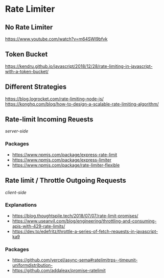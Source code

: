 # Rate Limiter
## No Rate Limiter
https://www.youtube.com/watch?v=m64SWl9bfvk

## Token Bucket
https://kendru.github.io/javascript/2018/12/28/rate-limiting-in-javascript-with-a-token-bucket/

## Different Strategies
https://blog.logrocket.com/rate-limiting-node-js/
https://konghq.com/blog/how-to-design-a-scalable-rate-limiting-algorithm/

## Rate-limit Incoming Reuests
_server-side_

### Packages 
- https://www.npmjs.com/package/express-rate-limit
- https://www.npmjs.com/package/express-limiter
- https://www.npmjs.com/package/rate-limiter-flexible

## Rate limit / Throttle Outgoing Requests
_client-side_

### Explanations
- https://blog.thoughtspile.tech/2018/07/07/rate-limit-promises/
- https://www.useanvil.com/blog/engineering/throttling-and-consuming-apis-with-429-rate-limits/
- https://dev.to/edefritz/throttle-a-series-of-fetch-requests-in-javascript-ka9

### Packages
- https://github.com/vercel/async-sema#ratelimitrps--timeunit-uniformdistribution-
- https://github.com/addaleax/promise-ratelimit
